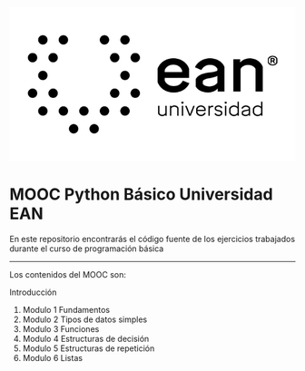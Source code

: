![Logo ean](imagenes/Logo-negro.jpg)
# MOOC Python Básico Universidad EAN

En este repositorio encontrarás el código fuente de los ejercicios trabajados durante el curso de programación básica


___
Los contenidos del MOOC son:

Introducción
1. Modulo 1 Fundamentos
1. Modulo 2 Tipos de datos simples
1. Modulo 3 Funciones
1. Modulo 4 Estructuras de decisión
1. Modulo 5 Estructuras de repetición
1. Modulo 6 Listas